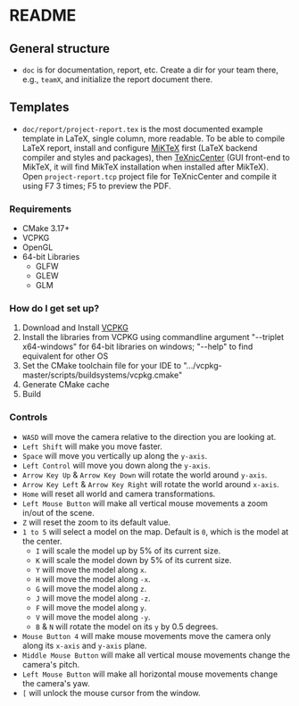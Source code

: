 # README #

## General structure ##

* `doc` is for documentation, report, etc. Create a dir for your team there, e.g., `teamX`, and initialize the report document there.

## Templates ##

* `doc/report/project-report.tex` is the most documented example template in LaTeX, single column, more readable. To be able to compile LaTeX report, install and configure [MiKTeX](http://miktex.org) first (LaTeX backend compiler and styles and packages), then [TeXnicCenter](http://texniccenter.org) (GUI front-end to MikTeX, it will find MikTeX installation when installed after MikTeX). Open `project-report.tcp` project file for TeXnicCenter and compile it using F7 3 times; F5 to preview the PDF.

### Requirements ###

* CMake 3.17+
* VCPKG
* OpenGL
* 64-bit Libraries
    - GLFW
    - GLEW
    - GLM

### How do I get set up? ###

1. Download and Install [VCPKG](https://github.com/Microsoft/vcpkg)
2. Install the libraries from VCPKG using commandline argument "--triplet x64-windows" for 64-bit libraries on windows; "--help" to find equivalent for other OS
3. Set the CMake toolchain file for your IDE to ".../vcpkg-master/scripts/buildsystems/vcpkg.cmake"
4. Generate CMake cache
5. Build

### Controls ###

- `WASD` will move the camera relative to the direction you are looking at.
- `Left Shift` will make you move faster.
- `Space` will move you vertically up along the `y-axis`.
- `Left Control` will move you down along the `y-axis`.
- `Arrow Key Up` & `Arrow Key Down` will rotate the world around `y-axis`.
- `Arrow Key Left` & `Arrow Key Right` will rotate the world around `x-axis`.
- `Home` will reset all world and camera transformations.
- `Left Mouse Button` will make all vertical mouse movements a zoom in/out of the scene.
- `Z` will reset the zoom to its default value.
- `1 to 5` will select a model on the map. Default is `0`, which is the model at the center.
	- `I` will scale the model up by 5% of its current size.
	- `K` will scale the model down by 5% of its current size.
	- `Y` will move the model along `x`.
	- `H` will move the model along `-x`.
	- `G` will move the model along `z`.
	- `J` will move the model along `-z`.
	- `F` will move the model along `y`.
	- `V` will move the model along `-y`.
	- `B` & `N` will rotate the model on its `y` by 0.5 degrees.
- `Mouse Button 4` will make mouse movements move the camera only along its `x-axis` and `y-axis` plane.
- `Middle Mouse Button` will make all vertical mouse movements change the camera's pitch.
- `Left Mouse Button` will make all horizontal mouse movements change the camera's yaw.
- `[` will unlock the mouse cursor from the window.